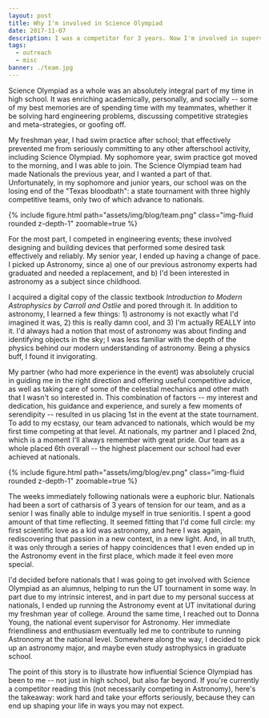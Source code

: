 ```yaml
---
layout: post
title: Why I'm involved in Science Olympiad
date: 2017-11-07
description: I was a competitor for 3 years. Now I'm involved in supervising Astronomy C and Data Science C at all levels of competition. Why am I still doing this?
tags:
  - outreach
  - misc
banner: ./team.jpg
---
```


Science Olympiad as a whole was an absolutely integral part of my time in high school. It was enriching academically, personally, and socially -- some of my best memories are of spending time with my teammates, whether it be solving hard engineering problems, discussing competitive strategies and meta-strategies, or goofing off.

My freshman year, I had swim practice after school; that effectively prevented me from seriously committing to any other afterschool activity, including Science Olympiad. My sophomore year, swim practice got moved to the morning, and I was able to join. The Science Olympiad team had made Nationals the previous year, and I wanted a part of that. Unfortunately, in my sophomore and junior years, our school was on the losing end of the "Texas bloodbath": a state tournament with three highly competitive teams, only two of which advance to nationals.

<div class="row mt-3">
    <div class="col-sm mt-3 mt-md-0">
        {% include figure.html path="assets/img/blog/team.png" class="img-fluid rounded z-depth-1" zoomable=true %}
    </div>
</div>

For the most part, I competed in engineering events; these involved designing and building devices that performed some desired task effectively and reliably. My senior year, I ended up having a change of pace. I picked up Astronomy, since a) one of our previous astronomy experts had graduated and needed a replacement, and b) I'd been interested in astronomy as a subject since childhood.

I acquired a digital copy of the classic textbook *Introduction to Modern Astrophysics by Carroll and Ostlie* and pored through it. In addition to astronomy, I learned a few things: 1) astronomy is not exactly what I'd imagined it was, 2) this is really damn cool, and 3) I'm actually REALLY into it. I'd always had a notion that most of astronomy was about finding and identifying objects in the sky; I was less familiar with the depth of the physics behind our modern understanding of astronomy. Being a physics buff, I found it invigorating.

My partner (who had more experience in the event) was absolutely crucial in guiding me in the right direction and offering useful competitive advice, as well as taking care of some of the celestial mechanics and other math that I wasn't so interested in. This combination of factors -- my interest and dedication, his guidance and experience, and surely a few moments of serendipity -- resulted in us placing 1st in the event at the state tournament. To add to my ecstasy, our team advanced to nationals, which would be my first time competing at that level. At nationals, my partner and I placed 2nd, which is a moment I'll always remember with great pride. Our team as a whole placed 6th overall -- the highest placement our school had ever achieved at nationals.

<div class="row mt-3">
    <div class="col-sm mt-3 mt-md-0">
        {% include figure.html path="assets/img/blog/ev.png" class="img-fluid rounded z-depth-1" zoomable=true %}
    </div>
</div>

The weeks immediately following nationals were a euphoric blur. Nationals had been a sort of catharsis of 3 years of tension for our team, and as a senior I was finally able to indulge myself in true senioritis. I spent a good amount of that time reflecting. It seemed fitting that I'd come full circle: my first scientific love as a kid was astronomy, and here I was again, rediscovering that passion in a new context, in a new light. And, in all truth, it was only through a series of happy coincidences that I even ended up in the Astronomy event in the first place, which made it feel even more special.

I'd decided before nationals that I was going to get involved with Science Olympiad as an alumnus, helping to run the UT tournament in some way. In part due to my intrinsic interest, and in part due to my personal success at nationals, I ended up running the Astronomy event at UT invitational during my freshman year of college. Around the same time, I reached out to Donna Young, the national event supervisor for Astronomy. Her immediate friendliness and enthusiasm eventually led me to contribute to running Astronomy at the national level. Somewhere along the way, I decided to pick up an astronomy major, and maybe even study astrophysics in graduate school.

The point of this story is to illustrate how influential Science Olympiad has been to me -- not just in high school, but also far beyond. If you're currently a competitor reading this (not necessarily competing in Astronomy), here's the takeaway: work hard and take your efforts seriously, because they can end up shaping your life in ways you may not expect.